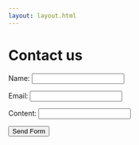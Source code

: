```yaml
---
layout: layout.html
---
```

# Contact us

<form action="https://formsubmit.co/a3722e7bf31ae37b6c83ca928101b480" method="post">
  <p>
    <label>Name:
      <input type="text" name="name">
    </label>    
  </p>
  <p>
    <label for="email">Email:</label>
    <input type="email" id="email" name="email">    
  </p>
  <p>
    <label for="content">Content:</label>
    <input type="content" id="content" name="content">    
  </p>
  <input type="hidden" name="_next" value="https://sad-mccarthy-a61d59.netlify.app/thanks">
  <input type="submit" value="Send Form">
</form>

